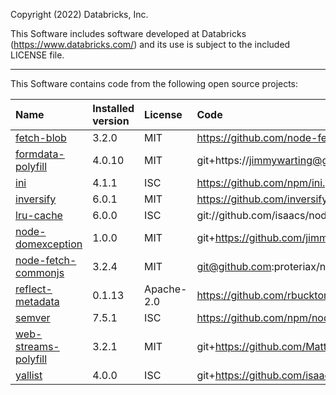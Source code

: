Copyright (2022) Databricks, Inc.

This Software includes software developed at Databricks (https://www.databricks.com/) and its use is subject to the included LICENSE file.

---

This Software contains code from the following open source projects:

| Name                                                                       | Installed version | License    | Code                                                           |
| :------------------------------------------------------------------------- | :---------------- | :--------- | :------------------------------------------------------------- |
| [fetch-blob](https://www.npmjs.com/package/fetch-blob)                     | 3.2.0             | MIT        | https://github.com/node-fetch/fetch-blob.git                   |
| [formdata-polyfill](https://www.npmjs.com/package/formdata-polyfill)       | 4.0.10            | MIT        | git+https://jimmywarting@github.com/jimmywarting/FormData.git  |
| [ini](https://www.npmjs.com/package/ini)                                   | 4.1.1             | ISC        | https://github.com/npm/ini.git                                 |
| [inversify](https://www.npmjs.com/package/inversify)                       | 6.0.1             | MIT        | https://github.com/inversify/InversifyJS.git                   |
| [lru-cache](https://www.npmjs.com/package/lru-cache)                       | 6.0.0             | ISC        | git://github.com/isaacs/node-lru-cache.git                     |
| [node-domexception](https://www.npmjs.com/package/node-domexception)       | 1.0.0             | MIT        | git+https://github.com/jimmywarting/node-domexception.git      |
| [node-fetch-commonjs](https://www.npmjs.com/package/node-fetch-commonjs)   | 3.2.4             | MIT        | git@github.com:proteriax/node-fetch-cjs.git                    |
| [reflect-metadata](https://www.npmjs.com/package/reflect-metadata)         | 0.1.13            | Apache-2.0 | https://github.com/rbuckton/reflect-metadata.git               |
| [semver](https://www.npmjs.com/package/semver)                             | 7.5.1             | ISC        | https://github.com/npm/node-semver.git                         |
| [web-streams-polyfill](https://www.npmjs.com/package/web-streams-polyfill) | 3.2.1             | MIT        | git+https://github.com/MattiasBuelens/web-streams-polyfill.git |
| [yallist](https://www.npmjs.com/package/yallist)                           | 4.0.0             | ISC        | git+https://github.com/isaacs/yallist.git                      |

